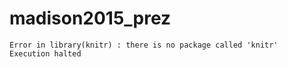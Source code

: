 madison2015_prez
=======================

```
Error in library(knitr) : there is no package called 'knitr'
Execution halted
```
